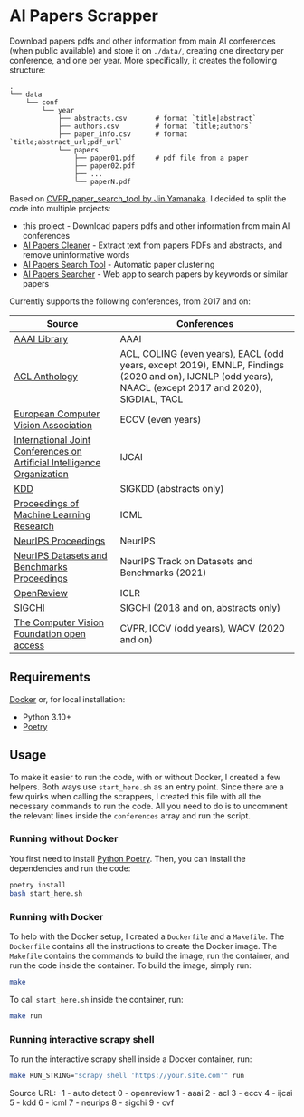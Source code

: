# AI Papers Scrapper

Download papers pdfs and other information from main AI conferences (when public available) and store it on `./data/`, creating one directory per conference, and one per year. More specifically, it creates the following structure:

    .
    └── data
        └── conf
            └── year
                ├── abstracts.csv       # format `title|abstract`
                ├── authors.csv         # format `title;authors`
                ├── paper_info.csv      # format `title;abstract_url;pdf_url`
                └── papers
                    ├── paper01.pdf     # pdf file from a paper
                    ├── paper02.pdf
                    ├── ...
                    └── paperN.pdf

Based on [CVPR_paper_search_tool by Jin Yamanaka](https://github.com/jiny2001/CVPR_paper_search_tool). I decided to split the code into multiple projects:

- this project - Download papers pdfs and other information from main AI conferences
- [AI Papers Cleaner](https://github.com/george-gca/ai_papers_cleaner) - Extract text from papers PDFs and abstracts, and remove uninformative words
- [AI Papers Search Tool](https://github.com/george-gca/ai_papers_search_tool) - Automatic paper clustering
- [AI Papers Searcher](https://github.com/george-gca/ai_papers_searcher) - Web app to search papers by keywords or similar papers

Currently supports the following conferences, from 2017 and on:

| Source | Conferences |
| --- | --- |
| [AAAI Library](https://www.aaai.org/Library/AAAI/aaai-library.php) | AAAI |
| [ACL Anthology](https://aclanthology.org/) | ACL, COLING (even years), EACL (odd years, except 2019), EMNLP, Findings (2020 and on), IJCNLP (odd years), NAACL (except 2017 and 2020), SIGDIAL, TACL |
| [European Computer Vision Association](https://www.ecva.net/papers.php) | ECCV (even years) |
| [International Joint Conferences on Artificial Intelligence Organization](https://www.ijcai.org/) | IJCAI |
| [KDD](https://kdd.org/) | SIGKDD (abstracts only) |
| [Proceedings of Machine Learning Research](https://proceedings.mlr.press/) | ICML |
| [NeurIPS Proceedings](https://proceedings.neurips.cc/) | NeurIPS |
| [NeurIPS Datasets and Benchmarks Proceedings](https://datasets-benchmarks-proceedings.neurips.cc/) | NeurIPS Track on Datasets and Benchmarks (2021) |
| [OpenReview](https://openreview-py.readthedocs.io/en/latest/) | ICLR |
| [SIGCHI](https://sigchi.org/) | SIGCHI (2018 and on, abstracts only) |
| [ The Computer Vision Foundation open access](https://openaccess.thecvf.com/) | CVPR, ICCV (odd years), WACV (2020 and on) |

## Requirements

[Docker](https://www.docker.com/) or, for local installation:

- Python 3.10+
- [Poetry](https://python-poetry.org/docs/)

## Usage

To make it easier to run the code, with or without Docker, I created a few helpers. Both ways use `start_here.sh` as an entry point. Since there are a few quirks when calling the scrappers, I created this file with all the necessary commands to run the code. All you need to do is to uncomment the relevant lines inside the `conferences` array and run the script.

### Running without Docker

You first need to install [Python Poetry](https://python-poetry.org/docs/). Then, you can install the dependencies and run the code:

```bash
poetry install
bash start_here.sh
```

### Running with Docker

To help with the Docker setup, I created a `Dockerfile` and a `Makefile`. The `Dockerfile` contains all the instructions to create the Docker image. The `Makefile` contains the commands to build the image, run the container, and run the code inside the container. To build the image, simply run:

```bash
make
```

To call `start_here.sh` inside the container, run:

```bash
make run
```

### Running interactive scrapy shell

To run the interactive scrapy shell inside a Docker container, run:

```bash
make RUN_STRING="scrapy shell 'https://your.site.com'" run
```

Source URL:
-1 - auto detect
0 - openreview
1 - aaai
2 - acl
3 - eccv
4 - ijcai
5 - kdd
6 - icml
7 - neurips
8 - sigchi
9 - cvf